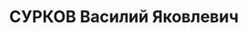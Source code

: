 ---
title: СУРКОВ Василий Яковлевич
description: "Арестован в 1937\n Приговор: ВК ВС СССР, 10.1937 - ИТЛ (кат.2) с конфискацией\
  \ имущества.\n Источники: Сталинский список от 03.10.1937 (Аз.ССР, Кат.2)"
---